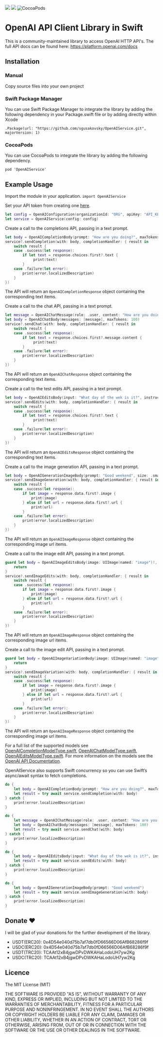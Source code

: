 
![](https://img.shields.io/github/license/sgusakovsky/OpenAIService) [![](https://img.shields.io/badge/SPM-supported-DE5C43.svg?style=flat)](https://swift.org/package-manager/) ![CocoaPods](https://img.shields.io/cocoapods/v/OpenAIService.svg)
# OpenAI API Client Library in Swift

This is a community-maintained library to access OpenAI HTTP API's. The full API docs can be found here:
https://platform.openai.com/docs

## Installation 

### Manual
Copy source files into your own project

### Swift Package Manager

You can use Swift Package Manager to integrate the library by adding the following dependency in your Package.swift file or by adding directly within Xcode

`.Package(url: "https://github.com/sgusakovsky/OpenAIService.git", majorVersion: 1)`

### CocoaPods

You can use CocoaPods to integrate the library by adding the following dependency.

`pod 'OpenAIService'`

## Example Usage

Import the module in your application.
`import OpenAIService`

Set your API token from creating one [here](https://platform.openai.com/account/api-keys).

```swift
let config = OpenAIConfiguration(organizationId: "ORG", apiKey: "API_KEY")
let service = OpenAIService(config: config)
```

Create a call to the completions API, passing in a text prompt.

```swift
let body = OpenAICompletionBody(prompt: "How are you doing?", maxTokens: 100)
service?.sendCompletion(with: body, completionHandler: { result in
    switch result {
    case .success(let response):
        if let text = response.choices.first?.text {
             print(text)
        }
    case .failure(let error):
        print(error.localizedDescription)
    }
})
```
The API will return an `OpenAICompletionResponse` object containing the corresponding text items.

Create a call to the chat API, passing in a text prompt.

```swift
let message = OpenAIChatMessage(role: .user, content: "How are you doing?")
let body = OpenAIChatBody(messages: [message], maxTokens: 100)
service?.sendChat(with: body, completionHandler: { result in
    switch result {
    case .success(let response):
        if let text = response.choices.first?.message.content {
             print(text)
        }
    case .failure(let error):
        print(error.localizedDescription)
    }
})
```
The API will return an `OpenAIChatResponse` object containing the corresponding text items.

Create a call to the test edits API, passing in a text prompt.

```swift
let body = OpenAIEditsBody(input: "What day of the wek is it?", instruction: "Fix the spelling mistakes")
service?.sendEdits(with: body, completionHandler: { result in
    switch result {
    case .success(let response):
        if let text = response.choices.first?.text {
             print(text)
        }
    case .failure(let error):
        print(error.localizedDescription)
    }
})
```
The API will return an `OpenAIEditsResponse` object containing the corresponding text items.

Create a call to the image generation API, passing in a text prompt.

```swift
let body = OpenAIGenerationImageBody(prompt: "Good weekend", size: .small, responseFormat: .base64)
service?.sendImageGeneration(with: body, completionHandler: { result in
    switch result {
    case .success(let response):
        if let image = response.data.first?.image {
            print(image)
        } else if let url = response.data.first?.url {
            print(url)
        }
    case .failure(let error):
        print(error.localizedDescription)
    }
})
```
The API will return an `OpenAIImageResponse` object containing the corresponding image url items.

Create a call to the image edit API, passing in a text prompt.

```swift
guard let body = OpenAIImageEditsBody(image: UIImage(named: "image")!, mask: UIImage(named: "mask")!, prompt: "A cute baby sea otter wearing a beret", size: .small, responseFormat: .base64) else {
    return
}
service?.sendImageEdits(with: body, completionHandler: { result in
    switch result {
    case .success(let response):
        if let image = response.data.first?.image {
            print(image)
        } else if let url = response.data.first?.url {
            print(url)
        }
    case .failure(let error):
        print(error.localizedDescription)
    }
})
```
The API will return an `OpenAIImageResponse` object containing the corresponding image url items.

Create a call to the image edit API, passing in a text prompt.

```swift
guard let body = OpenAIImageVariationBody(image: UIImage(named: "image")!, size: .small, responseFormat: .base64) else {
    return
}
service?.sendImageVariation(with: body, completionHandler: { result in
    switch result {
    case .success(let response):
        if let image = response.data.first?.image {
            print(image)
        } else if let url = response.data.first?.url {
            print(url)
        }
    case .failure(let error):
        print(error.localizedDescription)
    }
})
```
The API will return an `OpenAIImageResponse` object containing the corresponding image url items.

For a full list of the supported models see [OpenAICompletionModelType.swift](https://github.com/sgusakovsky/OpenAIService/blob/main/Sources/OpenAIService/Models/Completion/OpenAICompletionModelType.swift), [OpenAIChatModelType.swift](https://github.com/sgusakovsky/OpenAIService/blob/main/Sources/OpenAIService/Models/Chat/OpenAIChatModelType.swift), [OpenAIEditsModelType.swift](https://github.com/sgusakovsky/OpenAIService/blob/main/Sources/OpenAIService/Models/Edits/OpenAIEditsModelType.swift). For more information on the models see the [OpenAI API Documentation](https://platform.openai.com/docs/models).

OpenAIService also supports Swift concurrency so you can use Swift’s async/await syntax to fetch completions.

```swift
do {
    let body = OpenAICompletionBody(prompt: "How are you doing?", maxTokens: 100)
    let result = try await service.sendCompletion(with: body)
} catch {
    print(error.localizedDescription)
}
```
```swift
do {
    let message = OpenAIChatMessage(role: .user, content: "How are you doing?")
    let body = OpenAIChatBody(messages: [message], maxTokens: 100)
    let result = try await service.sendChat(with: body)
} catch {
    print(error.localizedDescription)
}
```

```swift
do {
    let body = OpenAIEditsBody(input: "What day of the wek is it?", instruction: "Fix the spelling mistakes")
    let result = try await service.sendEdits(with: body)
} catch {
    print(error.localizedDescription)
}
```

```swift
do {
    let body = OpenAIGenerationImageBody(prompt: "Good weekend")
    let result = try await service.sendImageGeneration(with: body)
} catch {
    print(error.localizedDescription)
}
```

## Donate ❤️

I will be glad of your donations for the further development of the library.

- USDT(ERC20): 0x4D54e040d75b7af7db0fD66566D06AfB68286f9f
- USDC(ERC20): 0x4D54e040d75b7af7db0fD66566D06AfB68286f9f
- USDT(TRC20): TCAAt12xB4jgwDPvDWKAHaLodoUH7yw2Kg
- USDC(TRC20): TCAAt12xB4jgwDPvDWKAHaLodoUH7yw2Kg

## Licence 

The MIT License (MIT)

THE SOFTWARE IS PROVIDED "AS IS", WITHOUT WARRANTY OF ANY KIND, EXPRESS OR IMPLIED, INCLUDING BUT NOT LIMITED TO THE WARRANTIES OF MERCHANTABILITY, FITNESS FOR A PARTICULAR PURPOSE AND NONINFRINGEMENT. IN NO EVENT SHALL THE AUTHORS OR COPYRIGHT HOLDERS BE LIABLE FOR ANY CLAIM, DAMAGES OR OTHER LIABILITY, WHETHER IN AN ACTION OF CONTRACT, TORT OR OTHERWISE, ARISING FROM, OUT OF OR IN CONNECTION WITH THE SOFTWARE OR THE USE OR OTHER DEALINGS IN THE SOFTWARE.

